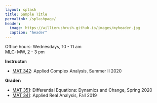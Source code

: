 ```yaml
---
layout: splash
title: Sample Title
permalink: /splashpage/
header:
  image: https://willierushrush.github.io/images/myheader.jpg
  caption: "header"
---
```


Office hours: Wednesdays, 10 - 11 am   
[MLC](http://www.math.stonybrook.edu/mlc/center-hours.html): MW, 2 - 3 pm   

**Instructor:**   
* [MAT 342](/teaching/mat342-summer20): Applied Complex Analysis, Summer II 2020   

**Grader:**   
* [MAT 351](https://you.stonybrook.edu/aerchenko/teaching/mat-351/): Differential Equations: Dynamics and Change, Spring 2020   
* [MAT 341](http://www.math.stonybrook.edu/~xiu/MATH341.html): Applied Real Analysis, Fall 2019   
